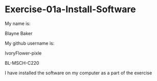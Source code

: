 # Exercise-01a-Install-Software
My name is:

Blayne Baker

My github username is:

IvoryFlower-pixle

BL-MSCH-C220

I have installed the software on my computer as a part of the exercise
